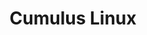 ---
title: Cumulus Linux
layout: pdf
product: Cumulus Linux
version: "5.0"
type: pdf
bookhidden: true
---